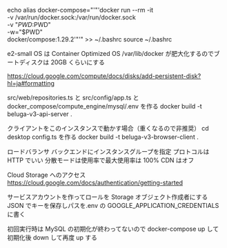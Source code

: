 echo alias docker-compose="'"'docker run --rm -it \
 -v /var/run/docker.sock:/var/run/docker.sock \
 -v "$PWD:$PWD" \
 -w="$PWD" \
 docker/compose:1.29.2'"'" >> ~/.bashrc
source ~/.bashrc

e2-small
OS は Container Optimized OS
/var/lib/docker が肥大化するのでブートディスクは 20GB くらいにする

https://cloud.google.com/compute/docs/disks/add-persistent-disk?hl=ja#formatting

src/web/repositories.ts と src/config/app.ts と docker_compose/compute_engine/mysql/.env を作る
docker build -t beluga-v3-api-server .

クライアントをこのインスタンスで動かす場合（重くなるので非推奨）
cd desktop
config.ts を作る
docker build -t beluga-v3-browser-client .

ロードバランサ
バックエンドにインスタンスグループを指定
プロトコルは HTTP でいい
分散モードは使用率で最大使用率は 100%
CDN はオフ

Cloud Storage へのアクセス
https://cloud.google.com/docs/authentication/getting-started

サービスアカウントを作ってロールを Storage オブジェクト作成者にする
JSON でキーを保存しパスを.env の GOOGLE_APPLICATION_CREDENTIALS に書く

初回実行時は MySQL の初期化が終わってないので docker-compose up して初期化後 down して再度 up する
